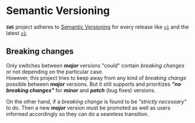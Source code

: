 # Semantic Versioning

**`SWS`** project adheres to [Semantic Versioning](https://semver.org/) for every release like [`v1`](https://github.com/static-web-server/static-web-server/blob/1.x/CHANGELOG.md) and the latest [`v2`](https://github.com/static-web-server/static-web-server/blob/master/CHANGELOG.md).

## Breaking changes

Only switches between ***major*** versions "could" contain *breaking changes* or not depending on the particular case.<br>
However, this project tries to keep away from any kind of _breaking change_ possible between ***major*** versions. But it still supports and prioritizes ***"no breaking changes"*** for ***minor*** and ***patch*** (bug fixes) versions.

On the other hand, if a *breaking change* is found to be *"strictly necessary"* to do. Then a new ***major*** version must be promoted as well as users informed accordingly so they can do a seamless transition.
